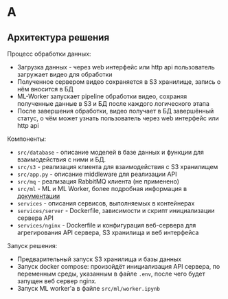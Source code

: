 # A
## Архитектура решения

Процесс обработки данных:
- Загрузка данных - через web интерфейс или http api пользователь 
загружает видео для обработки
- Полученное сервером видео сохраняется в S3 хранилище, запись о нём
вносится в БД
- ML-Worker запускает pipeline обработки видео, сохраняя полученные
данные в S3 и БД после каждого логического этапа
- После завершения обработки, видео получает в БД завершённый статус, о чём
может узнать пользователь через web интерфейс или http api

Компоненты:
- `src/database` - описание моделей в базе данных и функции для
взаимодействия с ними и БД.
- `src/s3` - реализация клиента для взаимодействия с S3 хранилищем
- `src/app.py` - описание middleware для реализации API
- `src/mq` - реализация RabbitMQ клиента (не применено)
- `src/ml` - ML и ML Worker, более подробная информация в
[документации](https://docs.google.com/document/d/1lBIVPUoFzaAPV_0Q74qV5I_HffDHEbQxrW-7xzyaoxs/edit?usp=sharing)
- `services` - описания сервисов, выполняемых в контейнерах
- `services/server` - Dockerfile, зависимости и скрипт инициализации
сервера API
- `services/nginx` - Dockerfile и конфигурация веб-сервера для
агрегирования API сервера, S3 хранилища и веб интерфейса

Запуск решения:
- Предварительный запуск S3 хранилища и базы данных 
- Запуск docker compose: произойдёт инициализация API сервера, по переменным
среды, указанным в файле `.env`, после чего будет запущен веб сервер nginx.
- Запуск ML worker'а в файле `src/ml/worker.ipynb`